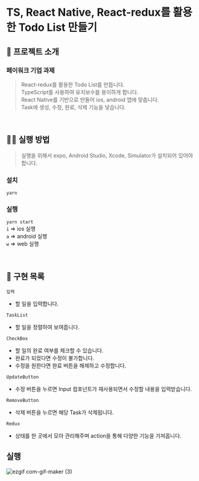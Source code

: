 # TS, React Native, React-redux를 활용한 Todo List 만들기

## 📌 프로젝트 소개

 ###  페이워크 기업 과제
> React-redux를 활용한 Todo List를 만듭니다.  
> TypeScript를 사용하여 유지보수를 용이하게 합니다.  
> React Native를 기반으로 만들어 ios, android 앱에 맞춥니다.  
> Task에 생성, 수정, 완료, 삭제 기능을 넣습니다.

 <br>

 ## 👨‍💻 실행 방법
 
 > 실행을 위해서 expo, Android Studio, Xcode, Simulator가 설치되어 있어야 합니다.


 ### 설치

 `yarn`

 ### 실행

 `yarn start`  
 `i` => ios 실행  
 `a` => android 실행  
 `w` => web 실행  

 
 <br>

 ## 📑 구현 목록

 `입력`

 - 할 일을 입력합니다.

 `TaskList`

 - 할 일을 정렬하여 보여줍니다.
 
 `CheckBox`

 - 할 일의 완료 여부를 체크할 수 있습니다.
 - 완료가 되었다면 수정이 불가합니다.
 - 수정을 원한다면 완료 버튼을 해제하고 수정합니다.
 
 `UpdateButton`
 
 - 수정 버튼을 누르면 Input 컴포넌트가 재사용되면서 수정할 내용을 입력받습니다.
 
 `RemoveButton`
 
 - 삭제 버튼을 누르면 해당 Task가 삭제됩니다.


 `Redux`
 
 - 상태를 한 곳에서 모아 관리해주며 action을 통해 다양한 기능을 가져옵니다.


## 실행 
![ezgif com-gif-maker (3)](https://user-images.githubusercontent.com/56836077/131775112-05a44129-bce1-4d81-b0fe-4add6ba34f59.gif)




